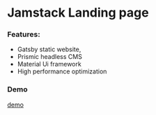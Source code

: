 # Jamstack Landing page

### Features:

- Gatsby static website,
- Prismic headless CMS
- Material Ui framework
- High performance optimization

### Demo

[demo](https://markoni-gatsby-prismic-mui.netlify.app/)
